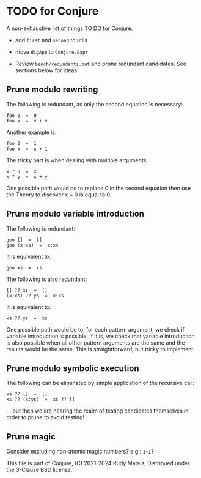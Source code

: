 TODO for Conjure
================

A non-exhaustive list of things TO DO for Conjure.

* add `first` and `second` to utils

* move `digApp` to `Conjure.Expr`

* Review `bench/redundants.out` and prune redundant candidates.
  See sections below for ideas.


## Prune modulo rewriting

The following is redundant, as only the second equation is necessary:

	foo 0  =  0
	foo x  =  x + x

Another example is:

	foo 0  =  1
	foo x  =  x + 1

The tricky part is when dealing with multiple arguments:

	x ? 0  =  x
	x ? y  =  x + y

One possible path would be to replace 0 in the second equation
then use the Theory to discover x + 0 is equal to 0.


## Prune modulo variable introduction

The following is redundant:

	goo []  =  []
	goo (x:xs)  =  x:xs

It is equivalent to:

	goo xs  =  xs

The following is also redundant:

	[] ?? xs  =  []
	(x:xs) ?? ys  =  x:xs

It is equivalent to:

	xs ?? ys  =  xs

One possible path would be to,
for each pattern argument,
we check if variable introduction is possible.
If it is, we check that variable introduction
is also possible when all other pattern arguments are the same
and the results would be the same.
This is straightforward, but tricky to implement.


## Prune modulo symbolic execution

The following can be eliminated by simple application of the recursive call:

	xs ?? []  =  []
	xs ?? (x:ys)  =  xs ?? []

... but then we are nearing the realm of testing candidates themselves
in order to prune to avoid testing!


## Prune magic

Consider excluding non-atomic magic numbers?  e.g.: `1+1`?


This file is part of Conjure,
(C) 2021-2024 Rudy Matela,
Distribued under the 3-Clause BSD license.
